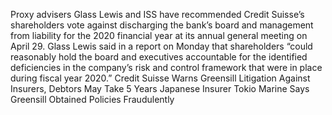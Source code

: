 Proxy advisers Glass Lewis and ISS have recommended Credit Suisse’s shareholders vote against discharging the bank’s board and management from liability for the 2020 financial year at its annual general meeting on April 29.
Glass Lewis said in a report on Monday that shareholders “could reasonably hold the board and executives accountable for the identified deficiencies in the company’s risk and control framework that were in place during fiscal year 2020.”
Credit Suisse Warns Greensill Litigation Against Insurers, Debtors May Take 5 Years
Japanese Insurer Tokio Marine Says Greensill Obtained Policies Fraudulently